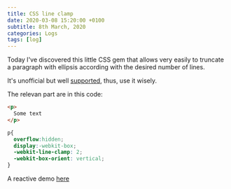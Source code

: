 ```yaml
---
title: CSS line clamp
date: 2020-03-08 15:20:00 +0100
subtitle: 8th March, 2020
categories: Logs
tags: [log]
---
```


Today I've discovered this little CSS gem that allows very easily to truncate a paragraph with ellipsis according with the desired number of lines.

It's unofficial but well [supported](https://caniuse.com/#search=line-clamp), thus, use it wisely.

The relevan part are in this code:

```html
<p>
  Some text
</p>
```

```css
p{
  overflow:hidden;
  display:-webkit-box;
  -webkit-line-clamp: 2;
  -webkit-box-orient: vertical;
}
```

A reactive demo [here](https://observablehq.com/@abusedmedia/css-line-clamp)